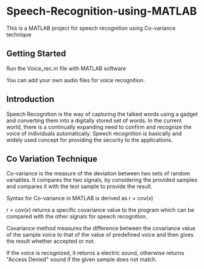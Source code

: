 # Speech-Recognition-using-MATLAB
This is a MATLAB project for speech recognition using Co-variance technique

## Getting Started
Run the Voice_rec.m file with MATLAB software

You can add your own audio files for voice recognition.

## Introduction

Speech Recognition is the way of capturing the talked words using a gadget and converting them into a digitally stored set of words.
In the current world, there is a continually expanding need to confirm and recognize the voice of individuals automatically.
Speech recognition is basically and widely used concept for providing the security to the applications.

## Co Variation Technique

Co-variance is the measure of the deviation between two sets of random variables. It compares the two signals, by considering the provided samples and compares it with the test sample to provide the result.

Syntax for Co-variance in MATLAB is derived as r = cov(x)

r = cov(x) returns a specific covariance value to the program which can be compared with the
other signals for speech recognition.

Covariance method measures the difference between the covariance value of the sample voice
to that of the value of predefined voice and then gives the result whether accepted or not.

If the voice is recognized, it returns a electric sound, otherwise returns "Access Denied" sound if the given sample does not match.
